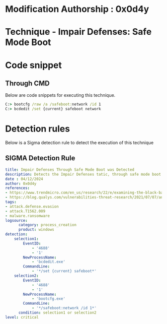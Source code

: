 # Modification Authorship : 0x0d4y

# Technique - Impair Defenses: Safe Mode Boot

# Code snippet

## Through CMD

Below are code snippets for executing this technique.

```cmd
C:> bootcfg /raw /a /safeboot:network /id 1
C:> bcdedit /set {current} safeboot network
```

# Detection rules

Below is a Sigma detection rule to detect the execution of this technique

## SIGMA Detection Rule

```yaml
title: Impair Defenses Through Safe Mode Boot was Detected
description: Detects the Impair Defenses tatic, through safe mode boot technique
date : 04/12/2024
author: 0x0d4y
references:
- https://www.trendmicro.com/en_us/research/22/e/examining-the-black-basta-ransomwares-infection-routine.html
- https://blog.qualys.com/vulnerabilities-threat-research/2021/07/07/analyzing-the-revil-ransomware-attack
tags:
- attack.defense.evasion
- attack.T1562.009
- malware.ransomware
logsource:
      category: process_creation
      product: windows
detection:
    selection1:
        EventID:
            - '4688'
            - '1'
        NewProcessName:
            - 'bcdedit.exe'    
        CommandLine:
            - '*/set {current} safeboot*'
    selection2:
        EventID:
            - '4688'
            - '1'
        NewProcessName:
            - 'bootcfg.exe'
        CommandLine:
            - '*/safeboot:network /id 1*'
      condition: selection1 or selection2
level: critical
```